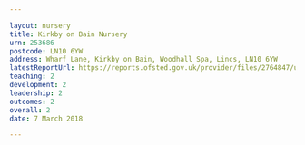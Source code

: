```yaml
---

layout: nursery
title: Kirkby on Bain Nursery
urn: 253686
postcode: LN10 6YW
address: Wharf Lane, Kirkby on Bain, Woodhall Spa, Lincs, LN10 6YW
latestReportUrl: https://reports.ofsted.gov.uk/provider/files/2764847/urn/253686.pdf
teaching: 2
development: 2
leadership: 2
outcomes: 2
overall: 2
date: 7 March 2018

---
```

